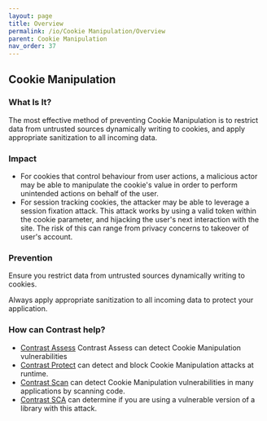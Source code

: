 ```yaml
---
layout: page
title: Overview
permalink: /io/Cookie Manipulation/Overview
parent: Cookie Manipulation
nav_order: 37
---
```


## Cookie Manipulation

### What Is It?


The most effective method of preventing Cookie Manipulation is to restrict data from untrusted sources dynamically writing to cookies, and apply appropriate sanitization to all incoming data.

### Impact

- For cookies that control behaviour from user actions, a malicious actor may be able to manipulate the cookie's value in order to perform unintended actions on behalf of the user.
- For session tracking cookies, the attacker may be able to leverage a session fixation attack. This attack works by using a valid token within the cookie parameter, and hijacking the user's next interaction with the site. The risk of this can range from privacy concerns to takeover of user's account.



### Prevention  

Ensure you restrict data from untrusted sources dynamically writing to cookies.

Always apply appropriate sanitization to all incoming data to protect your application.




### How can Contrast help?

- [Contrast Assess](https://www.contrastsecurity.com/contrast-assess) Contrast Assess can detect Cookie Manipulation vulnerabilities
- [Contrast Protect](https://www.contrastsecurity.com/contrast-protect) can detect and block Cookie Manipulation attacks at runtime. 
- [Contrast Scan](https://www.contrastsecurity.com/contrast-scan) can detect Cookie Manipulation vulnerabilities in many applications by scanning code.
- [Contrast SCA](https://www.contrastsecurity.com/contrast-sca) can determine if you are using a vulnerable version of a library with this attack.